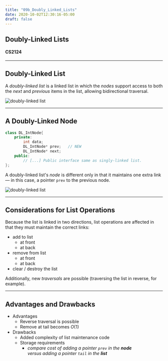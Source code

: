 ```yaml
---
title: "09b_Doubly_Linked_Lists"
date: 2020-10-02T12:30:16-05:00
draft: false
---
```


## Doubly-Linked Lists

#### CS2124

---

## Doubly-Linked List

A _doubly-linked list_ is a linked list in which the _nodes_ support access to both the _next_ and _previous_ items in the list, allowing bidirectional traversal.


![doubly-linked list](../images/LinkedList/Doubly-Linked_List.svg)

---

## A Doubly-Linked Node

```cpp
class DL_IntNode{
    private:
        int data;
        DL_IntNode* prev;   // NEW
        DL_IntNode* next;
    public:
        // [...] Public interface same as singly-linked list.
};
```

A doubly-linked list's _node_ is different only in that it maintains one extra link &mdash; in this case, a pointer `prev` to the previous node.

![doubly-linked list](../images/LinkedList/Doubly-Linked_List.svg)


---

## Considerations for List Operations

Because the list is linked in two directions, list operations are affected in that they must maintain the correct links:

* add to list
    - at front
    - at back
* remove from list
    - at front
    - at back
* clear / destroy the list

Additionally, new _traversals_ are possible (traversing the list in reverse, for example).

---

## Advantages and Drawbacks

* Advantages
    - Reverse traversal is possible
    - Remove at tail becomes $O(1)$
* Drawbacks
    - Added complexity of list maintenance code
    - Storage requirements
        + _compare cost of adding a pointer `prev` in the **node** <br /> versus adding a pointer `tail` in the **list**_